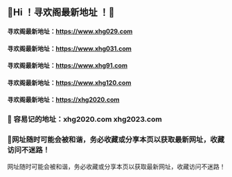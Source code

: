 ##  👋Hi ！寻欢阁最新地址 ！🙏

####  寻欢阁最新地址：https://www.xhg029.com

####  寻欢阁最新地址：https://www.xhg031.com

#### 寻欢阁最新地址：https://www.xhg91.com

####  寻欢阁最新地址：https://www.xhg120.com

####  寻欢阁最新地址：https://xhg2020.com

### 👋 容易记的地址：xhg2020.com xhg2023.com 

### 👋网址随时可能会被和谐，务必收藏或分享本页以获取最新网址，收藏访问不迷路！

网址随时可能会被和谐，务必收藏或分享本页以获取最新网址，收藏访问不迷路！
